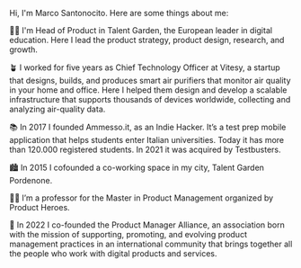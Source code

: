 Hi, I'm Marco Santonocito. Here are some things about me:

👨‍💻 I'm Head of Product in Talent Garden, the European leader in digital education. Here I lead the product strategy, product design, research, and growth.

🪴‍ I worked for five years as Chief Technology Officer at Vitesy, a startup that designs, builds, and produces smart air purifiers that monitor air quality in your home and office. Here I helped them design and develop a scalable infrastructure that supports thousands of devices worldwide, collecting and analyzing air-quality data.

📚 In 2017 I founded Ammesso.it, as an Indie Hacker. It’s a test prep mobile application that helps students enter Italian universities. Today it has more than 120.000 registered students. In 2021 it was acquired by Testbusters.

🏙 In 2015 I cofounded a co-working space in my city, Talent Garden Pordenone.

👨‍🏫 I’m a professor for the Master in Product Management organized by Product Heroes.

🤝 In 2022 I co-founded the Product Manager Alliance, an association born with the mission of supporting, promoting, and evolving product management practices in an international community that brings together all the people who work with digital products and services.

